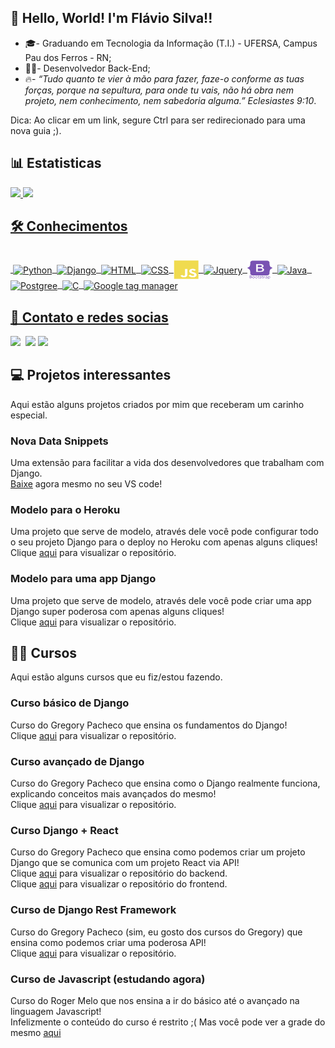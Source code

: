 ## 👨 Hello, World! I'm Flávio Silva!!

- 🎓- Graduando em Tecnologia da Informação (T.I.) - UFERSA, Campus Pau dos Ferros - RN;
- 🧑‍💻- Desenvolvedor Back-End;
- 🔥- _“Tudo quanto te vier à mão para fazer, faze-o conforme as tuas forças, porque na sepultura, para onde tu vais, não há obra nem projeto, nem conhecimento, nem sabedoria alguma.” Eclesiastes 9:10_.

Dica: Ao clicar em um link, segure Ctrl para ser redirecionado para uma nova guia ;).

## 📊 Estatisticas

<div>
  <a href="https://github.com/flaviotech">
  <img height="180em" src="https://github-readme-stats.vercel.app/api?username=flaviotech&show_icons=true&theme=chartreuse-dark&include_all_commits=true&count_private=true"/>
  <img height="180em" src="https://github-readme-stats.vercel.app/api/top-langs/?username=flaviotech&layout=compact&langs_count=7&theme=chartreuse-dark"/>
</div>

  ## 🛠 Conhecimentos

<div style="display: inline_block"><br>
  <img align="center" alt="Python" height="30" width="40" src="https://icongr.am/devicon/python-original.svg">
  <img align="center" alt="Django" height="30" width="40" src="https://icongr.am/devicon/django-original.svg">
  <img align="center" alt="HTML" height="30" width="40" src="https://icongr.am/devicon/html5-original-wordmark.svg">
  <img align="center" alt="CSS" height="30" width="40" src="https://icongr.am/devicon/css3-original-wordmark.svg">
  <img align="center" alt="JS" height="30" width="40" src="https://raw.githubusercontent.com/devicons/devicon/master/icons/javascript/javascript-plain.svg">
  <img align="center" alt="Jquery" height="30" width="40" src="https://icongr.am/devicon/jquery-original-wordmark.svg">
  <img align="center" alt="Bootstrap" height="30" width="40" src="https://github.com/devicons/devicon/blob/master/icons/bootstrap/bootstrap-plain-wordmark.svg">
  <img align="center" alt="Java" height="30" width="40" src="https://icongr.am/devicon/java-original-wordmark.svg">
  <img align="center" alt="Postgree" height="30" width="40" src="https://icongr.am/devicon/postgresql-original-wordmark.svg">
  <img align="center" alt="C" height="30" width="30" src="https://img.icons8.com/color/452/c-programming.png">
  <img align="center" alt="Google tag manager" height="30" width="30" src="https://seeklogo.com/images/G/google-tag-manager-logo-B742352AFC-seeklogo.com.png">
</div>

  ## 📩 Contato e redes socias

<div>
  <a href="https://www.linkedin.com/in/fl%C3%A1vio-silva-490358211/" target="_blank"><img src="https://img.shields.io/badge/-LinkedIn-%230077B5?style=for-the-badge&logo=linkedin&logoColor=white" target="_blank"></a>
  <a href="https://instagram.com/flavio.nogueira.silva" target="_blank"><img src="https://img.shields.io/badge/-Instagram-%23E4405F?style=for-the-badge&logo=instagram&logoColor=white" target="_blank"></a>
 <a href="https://discord.com/channels/327861810768117763/799718637728170004" target="_blank"><img src="https://img.shields.io/badge/Discord-7289DA?style=for-the-badge&logo=discord&logoColor=white" target="_blank"></a>
</div>
  
  ## 💻 Projetos interessantes
  Aqui estão alguns projetos criados por mim que receberam um carinho especial.

  <div style="display: inline;">
  <div>
    <h3>Nova Data Snippets</h3>
    <div>
      Uma extensão para facilitar a vida dos desenvolvedores que trabalham com Django. </br>
      <a href="https://marketplace.visualstudio.com/items?itemName=NovaDataSnippets.nova-data-snippets" target="_blank">Baixe</a> agora mesmo no seu VS code!
    </div>
  </div>

  <div>
    <h3>Modelo para o Heroku</h3>
    <div>
      Uma projeto que serve de modelo, através dele você pode configurar todo o seu projeto Django para o deploy no Heroku com apenas alguns cliques! </br>
      Clique <a href="https://github.com/TimeNovaData/heroku_modelo" target="_blank">aqui</a> para visualizar o repositório.
    </div>
  </div>

  <div>
    <h3>Modelo para uma app Django</h3>
    <div>
      Uma projeto que serve de modelo, através dele você pode criar uma app Django super poderosa com apenas alguns cliques! </br>
      Clique <a href="https://github.com/TimeNovaData/django_app_modelo" target="_blank">aqui</a> para visualizar o repositório.
    </div>
  </div>
  </div>
  
  ## 👨‍🎓 Cursos
  Aqui estão alguns cursos que eu fiz/estou fazendo.
  
  ### Curso básico de Django
  <div>
    Curso do Gregory Pacheco que ensina os fundamentos do Django! </br>
    Clique <a href="https://github.com/flaviotech/django_curse" target="_blank">aqui</a> para visualizar o repositório.
  </div>
  
  ### Curso avançado de Django
  <div>
    Curso do Gregory Pacheco que ensina como o Django realmente funciona, explicando conceitos mais avançados do mesmo! </br>
    Clique <a href="https://github.com/flaviotech/advanced_django_curse" target="_blank">aqui</a> para visualizar o repositório.
  </div>

  ### Curso Django + React
  <div>
    Curso do Gregory Pacheco que ensina como podemos criar um projeto Django que se comunica com um projeto React via API! </br>
    Clique <a href="https://github.com/flaviotech/django-react-backend" target="_blank">aqui</a> para visualizar o repositório do backend. </br>
    Clique <a href="https://github.com/flaviotech/django-react-frontend" target="_blank">aqui</a> para visualizar o repositório do frontend.
  </div>

  ### Curso de Django Rest Framework
  <div>
    Curso do Gregory Pacheco (sim, eu gosto dos cursos do Gregory) que ensina como podemos criar uma poderosa API! </br>
    Clique <a href="https://github.com/flaviotech/django_rest_framework" target="_blank">aqui</a> para visualizar o repositório.
  </div>

  ### Curso de Javascript (estudando agora)
  <div>
    Curso do Roger Melo que nos ensina a ir do básico até o avançado na linguagem Javascript! </br>
    Infelizmente o conteúdo do curso é restrito ;( Mas você pode ver a grade do mesmo <a href="https://app.nutror.com/v3/curso/a977a43d31cedcb6e7d064649ddd6c5436155aaf" target="_blank">aqui</a>
  </div>
